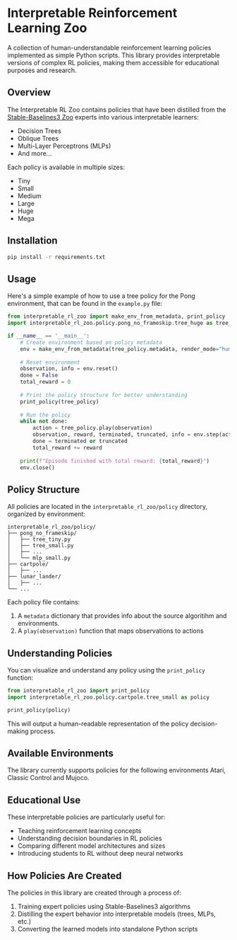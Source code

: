 # Interpretable Reinforcement Learning Zoo

A collection of human-understandable reinforcement learning policies implemented as simple Python scripts. This library provides interpretable versions of complex RL policies, making them accessible for educational purposes and research.

## Overview

The Interpretable RL Zoo contains policies that have been distilled from the [Stable-Baselines3 Zoo](https://github.com/DLR-RM/rl-baselines3-zoo) experts into various interpretable learners:
- Decision Trees
- Oblique Trees
- Multi-Layer Perceptrons (MLPs)
- And more...

Each policy is available in multiple sizes:
- Tiny
- Small
- Medium
- Large
- Huge
- Mega

## Installation

```bash
pip install -r requirements.txt
```

## Usage

Here's a simple example of how to use a tree policy for the Pong environment, that can be found in the `example.py` file:

```python
from interpretable_rl_zoo import make_env_from_metadata, print_policy
import interpretable_rl_zoo.policy.pong_no_frameskip.tree_huge as tree_policy

if __name__ == '__main__':
    # Create environment based on policy metadata
    env = make_env_from_metadata(tree_policy.metadata, render_mode="human")
    
    # Reset environment
    observation, info = env.reset()
    done = False
    total_reward = 0
    
    # Print the policy structure for better understanding
    print_policy(tree_policy)
    
    # Run the policy
    while not done:
        action = tree_policy.play(observation)
        observation, reward, terminated, truncated, info = env.step(action)
        done = terminated or truncated
        total_reward += reward
    
    print(f"Episode finished with total reward: {total_reward}")
    env.close()
```

## Policy Structure

All policies are located in the `interpretable_rl_zoo/policy` directory, organized by environment:

```
interpretable_rl_zoo/policy/
├── pong_no_frameskip/
│   ├── tree_tiny.py
│   ├── tree_small.py
│   ├── ...
│   └── mlp_small.py
├── cartpole/
│   ├── ...
├── lunar_lander/
│   ├── ...
└── ...
```

Each policy file contains:
1. A `metadata` dictionary that provides info about the source algoritihm and environments.
2. A `play(observation)` function that maps observations to actions

## Understanding Policies

You can visualize and understand any policy using the `print_policy` function:

```python
from interpretable_rl_zoo import print_policy
import interpretable_rl_zoo.policy.cartpole.tree_small as policy

print_policy(policy)
```

This will output a human-readable representation of the policy decision-making process.

## Available Environments

The library currently supports policies for the following environments Atari, Classic Control and Mujoco.

## Educational Use

These interpretable policies are particularly useful for:
- Teaching reinforcement learning concepts
- Understanding decision boundaries in RL policies
- Comparing different model architectures and sizes
- Introducing students to RL without deep neural networks

## How Policies Are Created

The policies in this library are created through a process of:
1. Training expert policies using Stable-Baselines3 algorithms
2. Distilling the expert behavior into interpretable models (trees, MLPs, etc.)
3. Converting the learned models into standalone Python scripts
